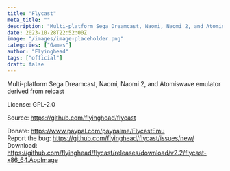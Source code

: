 ```yaml
---
title: "Flycast"
meta_title: ""
description: "Multi-platform Sega Dreamcast, Naomi, Naomi 2, and Atomiswave emulator derived from reicast"
date: 2023-10-28T22:52:00Z
image: "/images/image-placeholder.png"
categories: ["Games"]
author: "Flyinghead"
tags: ["official"]
draft: false
---
```


Multi-platform Sega Dreamcast, Naomi, Naomi 2, and Atomiswave emulator derived from reicast

License: GPL-2.0

Source: https://github.com/flyinghead/flycast

Donate: https://www.paypal.com/paypalme/FlycastEmu  
Report the bug: https://github.com/flyinghead/flycast/issues/new/  
Download: https://github.com/flyinghead/flycast/releases/download/v2.2/flycast-x86_64.AppImage
